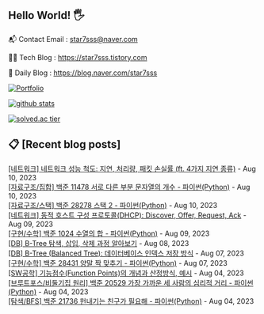 ## Hello World! 🖐

📬 Contact Email : star7sss@naver.com

👨‍💻 Tech Blog : https://star7sss.tistory.com

🤪 Daily Blog : https://blog.naver.com/star7sss

[![Portfolio](https://img.shields.io/badge/Portfolio-%23000000.svg?style=for-the-badge&logo=firefox&logoColor=#FF7139)](https://fern-way-13f.notion.site/Jang-Thang-3b7b327981a2456c8ee5952eadb848b9)

[![github stats](https://github-readme-stats.vercel.app/api?username=jangThang&show_icons=true&hide_border=False)](https://star7sss.tistory.com)

[![solved.ac tier](http://mazassumnida.wtf/api/v2/generate_badge?boj=star7sss)](https://solved.ac/star7sss)

## 📋 [Recent blog posts]
[[네트워크] 네트워크 성능 척도: 지연, 처리량, 패킷 손실률 (ft. 4가지 지연 종류)](https://star7sss.tistory.com/952) - Aug 10, 2023<br>
[[자료구조/집합] 백준 11478 서로 다른 부분 문자열의 개수 - 파이썬(Python)](https://star7sss.tistory.com/951) - Aug 10, 2023<br>
[[자료구조/스택] 백준 28278 스택 2 - 파이썬(Python)](https://star7sss.tistory.com/950) - Aug 10, 2023<br>
[[네트워크] 동적 호스트 구성 프로토콜(DHCP): Discover, Offer, Request, Ack](https://star7sss.tistory.com/949) - Aug 09, 2023<br>
[[구현/수학] 백준 1024 수열의 합 - 파이썬(Python)](https://star7sss.tistory.com/948) - Aug 09, 2023<br>
[[DB] B-Tree 탐색, 삽입, 삭제 과정 알아보기](https://star7sss.tistory.com/947) - Aug 08, 2023<br>
[[DB] B-Tree (Balanced Tree): 데이터베이스 인덱스 저장 방식](https://star7sss.tistory.com/946) - Aug 07, 2023<br>
[[구현/수학] 백준 28431 양말 짝 맞추기 - 파이썬(Python)](https://star7sss.tistory.com/945) - Aug 07, 2023<br>
[[SW공학] 기능점수(Function Points)의 개념과 산정방식, 예시](https://star7sss.tistory.com/944) - Aug 04, 2023<br>
[[브루트포스/비둘기집 원리] 백준 20529 가장 가까운 세 사람의 심리적 거리 - 파이썬(Python)](https://star7sss.tistory.com/943) - Aug 04, 2023<br>
[[탐색/BFS] 백준 21736 헌내기는 친구가 필요해 - 파이썬(Python)](https://star7sss.tistory.com/942) - Aug 04, 2023<br>
